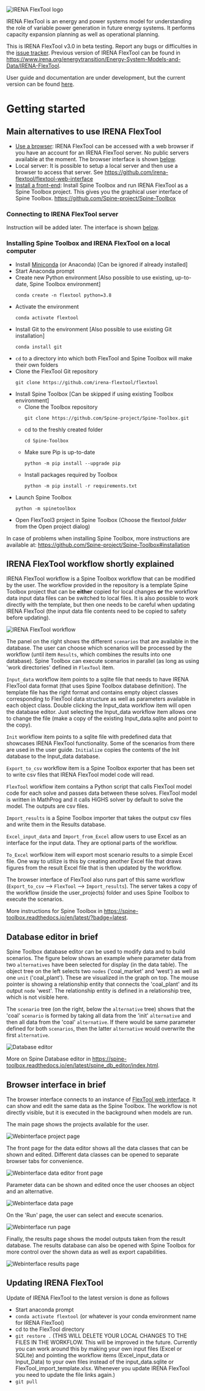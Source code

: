 ![IRENA FlexTool logo](./docs/flextool_logo.png)

IRENA FlexTool is an energy and power systems model for understanding the role of variable power generation in future energy systems. It performs capacity expansion planning as well as operational planning.

This is IRENA FlexTool v3.0 in beta testing. Report any bugs or difficulties in the [issue tracker](https://github.com/irena-flextool/flextool/issues). Previous version of IRENA FlexTool can be found in https://www.irena.org/energytransition/Energy-System-Models-and-Data/IRENA-FlexTool.

User guide and documentation are under development, but the current version can be found [here](https://irena-flextool.github.io/flextool/).

# Getting started

## Main alternatives to use IRENA FlexTool

- [Use a browser](#connecting-to-irena-flextool-server): IRENA FlexTool can be accessed with a web browser if you have an account for an IRENA FlexTool server. No public servers available at the moment. The browser interface is shown [below](#browser-interface-in-brief).
- Local server: It is possible to setup a local server and then use a browser to access that server. See https://github.com/irena-flextool/flextool-web-interface
- [Install a front-end](#installing-spine-toolbox-and-irena-flextool-on-a-local-computer): Install Spine Toolbox and run IRENA FlexTool as a Spine Toolbox project. This gives you the graphical user interface of Spine Toolbox. https://github.com/Spine-project/Spine-Toolbox
<!---
- [Use Excel](#using-excel-as-an-interface): It is also possible to define all the data in Excel and execute IRENA FlexTool workflows that takes the data and scenarios from Excel and returns results in another Excel file. This functionality is still under development.
--->

### Connecting to IRENA FlexTool server

Instruction will be added later. The interface is shown [below](#browser-interface-in-brief).

<!---
### Setting up a local server

See https://github.com/irena-flextool/flextool-web-interface#installation
--->

### Installing Spine Toolbox and IRENA FlexTool on a local computer

- Install [Miniconda](https://docs.conda.io/en/latest/miniconda.html) (or Anaconda)  [Can be ignored if already installed]
- Start Anaconda prompt
- Create new Python environment [Also possible to use existing, up-to-date, Spine Toolbox environment]
  ```shell
  conda create -n flextool python=3.8
  ```
- Activate the environment
  ```shell
  conda activate flextool
  ```
- Install Git to the environment [Also possible to use existing Git installation]
  ```shell
  conda install git
  ```
- `cd` to a directory into which both FlexTool and Spine Toolbox will make their own folders
- Clone the FlexTool Git repository
  ```shell
  git clone https://github.com/irena-flextool/flextool
  ```
- Install Spine Toolbox [Can be skipped if using existing Toolbox environment]
  - Clone the Toolbox repository
    ```shell
    git clone https://github.com/Spine-project/Spine-Toolbox.git
    ```
  - cd to the freshly created folder
    ```shell
    cd Spine-Toolbox
    ```
  - Make sure Pip is up-to-date
    ```shell
    python -m pip install --upgrade pip
    ```
  - Install packages required by Toolbox
    ```shell
    python -m pip install -r requirements.txt
    ```
- Launch Spine Toolbox
  ```shell
  python -m spinetoolbox
  ```
- Open FlexTool3 project in Spine Toolbox (Choose the flextool *folder* from the Open project dialog)

In case of problems when installing Spine Toolbox, more instructions are available at: https://github.com/Spine-project/Spine-Toolbox#installation

<!---
### Using Excel as an interface

Functionality yet not available.
--->

## IRENA FlexTool workflow shortly explained

IRENA FlexTool workflow is a Spine Toolbox workflow that can be modified by the user. The workflow provided in the repository is a template Spine Toolbox project that can be **either** copied for local changes **or** the workflow data input data files can be switched to local files. It is also possible to work directly with the template, but then one needs to be careful when updating IRENA FlexTool (the input data file contents need to be copied to safety before updating). 

![IRENA FlexTool workflow](./docs/flextool_workflow.png)

The panel on the right shows the different `scenarios` that are available in the database. The user can choose which scenarios will be processed by the workflow (until item `Results`, which combines the results into one database). Spine Toolbox can execute scenarios in parallel (as long as using 'work directories' defined in `FlexTool` item.

`Input_data` workflow item points to a sqlite file that needs to have IRENA FlexTool data format (that uses Spine Toolbox database definition). The template file has the right format and contains empty object classes corresponding to FlexTool data structure as well as parameters available in each object class. Double clicking the Input_data workflow item will open the database editor. Just selecting the Input_data workflow item allows one to change the file (make a copy of the existing Input_data.sqlite and point to the copy).

`Init` workflow item points to a sqlite file with predefined data that showcases IRENA FlexTool functionality. Some of the scenarios from there are used in the user guide. `Initialize` copies the contents of the Init database to the Input_data database.

`Export_to_csv` workflow item is a Spine Toolbox exporter that has been set to write csv files that IRENA FlexTool model code will read.

`FlexTool` workflow item contains a Python script that calls FlexTool model code for each solve and passes data between these solves. FlexTool model is written in MathProg and it calls HiGHS solver by default to solve the model. The outputs are csv files.

`Import_results` is a Spine Toolbox importer that takes the output csv files and write them in the Results database.

`Excel_input_data` and `Import_from_Excel` allow users to use Excel as an interface for the input data. They are optional parts of the workflow.

`To_Excel` worfklow item will export most scenario results to a simple Excel file. One way to utilize is this by creating another Excel file that draws figures from the result Excel file that is then updated by the workflow.

The browser interface of FlexTool also runs part of this same workflow (`Export_to_csv` --> `FlexTool` --> `Import_results`). The server takes a copy of the workflow (inside the user_projects) folder and uses Spine Toolbox to execute the scenarios.

More instructions for Spine Toolbox in https://spine-toolbox.readthedocs.io/en/latest/?badge=latest.

## Database editor in brief

Spine Toolbox database editor can be used to modify data and to build scenarios. The figure below shows an example where parameter data from two `alternatives` have been selected for display (in the data table). The object tree on the left selects two `nodes` ('coal_market' and 'west') as well as one `unit` ('coal_plant'). These are visualized in the graph on top. The mouse pointer is showing a relationship entity that connects the 'coal_plant' and its output `node` 'west'. The relationship entity is defined in a relationship tree, which is not visible here.

The `scenario` tree (on the right, below the `alternative` tree) shows that the 'coal' `scenario` is formed by taking all data from the 'init' `alternative` and then all data from the 'coal' `alternative`. If there would be same parameter defined for both `scenarios`, then the latter `alternative` would overwrite the first `alternative`.

![Database editor](./docs/database_editor.png)

More on Spine Database editor in https://spine-toolbox.readthedocs.io/en/latest/spine_db_editor/index.html.

## Browser interface in brief

The browser interface connects to an instance of [FlexTool web interface](https://github.com/irena-flextool/flextool-web-interface). It can show and edit the same data as the Spine Toolbox. The workflow is not directly visible, but it is executed in the background when models are run.

The main page shows the projects available for the user.

![Webinterface project page](./docs/webinterface_projects.png)

The front page for the data editor shows all the data classes that can be shown and edited. Different data classes can be opened to separate browser tabs for convenience.

![Webinterface data editor front page](./docs/webinterface_editor_front.png)

Parameter data can be shown and edited once the user chooses an object and an alternative.

![Webinterface data page](./docs/webinterface_data.png)

On the 'Run' page, the user can select and execute scenarios.

![Webinterface run page](./docs/webinterface_run.png)

Finally, the results page shows the model outputs taken from the result database. The results database can also be opened with Spine Toolbox for more control over the shown data as well as export capabilities.

![Webinterface results page](./docs/webinterface_results.png)

## Updating IRENA FlexTool

Update of IRENA FlexTool to the latest version is done as follows
- Start anaconda prompt
- `conda activate flextool` (or whatever is your conda environment name for IRENA FlexTool)
- cd to the FlexTool directory
- `git restore .` (THIS WILL DELETE YOUR LOCAL CHANGES TO THE FILES IN THE WORKFLOW. This will be improved in the future. Currently you can work around this by making your own input files (Excel or SQLite) and pointing the workflow items (Excel_input_data or Input_Data) to your own files instead of the input_data.sqlite or FlexTool_import_template.xlsx. Whenever you update IRENA FlexTool you need to update the file links again.) 
- `git pull`
